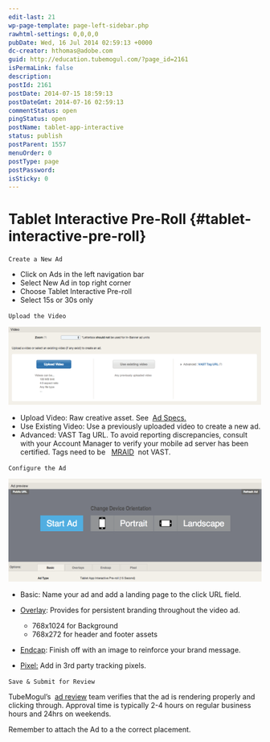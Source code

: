 ```yaml
---
edit-last: 21
wp-page-template: page-left-sidebar.php
rawhtml-settings: 0,0,0,0
pubDate: Wed, 16 Jul 2014 02:59:13 +0000
dc-creator: hthomas@adobe.com
guid: http://education.tubemogul.com/?page_id=2161
isPermaLink: false
description: 
postId: 2161
postDate: 2014-07-15 18:59:13
postDateGmt: 2014-07-16 02:59:13
commentStatus: open
pingStatus: open
postName: tablet-app-interactive
status: publish
postParent: 1557
menuOrder: 0
postType: page
postPassword: 
isSticky: 0
---
```


# Tablet Interactive Pre-Roll {#tablet-interactive-pre-roll}

`Create a New Ad`

* Click on Ads in the left navigation bar
* Select New Ad in top right corner
* Choose&nbsp;Tablet Interactive Pre-roll
* Select 15s or 30s only

`Upload the Video`
  
[ ![Vast Upload](assets/vast-upload.png)](assets/vast-upload.png)

* Upload Video: Raw creative asset. See&nbsp; [Ad Specs.](../../../../user-guide/planning/ad-formats/ad-specs.md)
* Use Existing Video: Use a previously uploaded video to create a new ad.
* Advanced:&nbsp;VAST Tag URL.&nbsp;To avoid reporting discrepancies, consult with your Account Manager to verify your mobile ad server has been certified.&nbsp;Tags need to be&nbsp;&nbsp; [MRAID](http://www.iab.net/mraid)&nbsp; not VAST.

`Configure the Ad`
  
[ ![Tablet ipr](assets/tablet-ipr.png)](assets/tablet-ipr.png)

* Basic: Name your ad and add a landing page to the click URL field.
* [Overlay](../../../../user-guide/execution/ad-unit-setup/overlay.md): Provides for persistent branding throughout the video ad.

    * 768x1024&nbsp;for Background
    * 768x272&nbsp;for header and footer assets

* [Endcap](../../../../user-guide/planning/ad-formats/ad-features-guide/teasers-endcaps.md): Finish off with&nbsp;an image to reinforce your brand message.
* [Pixel:](../../../../user-guide/execution/ad-unit-setup/3rd-party-tracking-adserving/tracking-pixels.md)&nbsp;Add in 3rd party tracking pixels.

`Save & Submit for Review`
  
TubeMogul’s&nbsp; [ad review](../../../../user-guide/execution/ad-unit-setup/ad-reviews.md)&nbsp;team&nbsp;verifies&nbsp;that the ad is rendering properly and clicking through. Approval time is typically 2-4 hours on regular business hours and 24hrs on weekends.
  
Remember to attach the Ad to a the correct placement.
  
&nbsp; 
